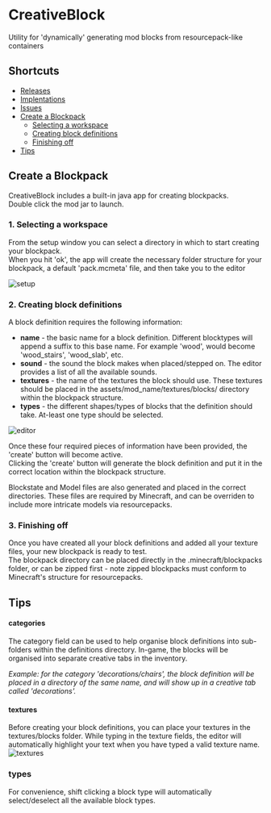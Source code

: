 # CreativeBlock
Utility for 'dynamically' generating mod blocks from resourcepack-like containers

## Shortcuts
- [Releases](https://github.com/dags-/CreativeBlock/releases)
- [Implentations](https://github.com/dags-/ArdaCraftBlocks/tree/1.8.9)
- [Issues](https://github.com/dags-/CreativeBlock/issues)
- [Create a Blockpack](https://github.com/dags-/CreativeBlock#create-a-blockpack)
  * [Selecting a workspace](https://github.com/dags-/CreativeBlock#1-selecting-a-workspace)
  * [Creating block definitions](https://github.com/dags-/CreativeBlock#2-creating-block-definitions)
  * [Finishing off](https://github.com/dags-/CreativeBlock#3-finishing-off)
- [Tips](https://github.com/dags-/CreativeBlock#tips)

## Create a Blockpack

CreativeBlock includes a built-in java app for creating blockpacks.  
Double click the mod jar to launch.

### 1. Selecting a workspace  
From the setup window you can select a directory in which to start creating your blockpack.  
When you hit 'ok', the app will create the necessary folder structure for your blockpack, a default 'pack.mcmeta' file, and then take you to the editor

![setup](https://raw.githubusercontent.com/dags-/CreativeBlock/resources/image/setup.png)

### 2. Creating block definitions
A block definition requires the following information:
- **name** - the basic name for a block definition. Different blocktypes will append a suffix to this base name. For example 'wood', would become 'wood_stairs', 'wood_slab', etc.
- **sound** - the sound the block makes when placed/stepped on. The editor provides a list of all the available sounds.
- **textures** - the name of the textures the block should use. These textures should be placed in the assets/mod_name/textures/blocks/ directory within the blockpack structure.
- **types** - the different shapes/types of blocks that the definition should take. At-least one type should be selected.

![editor](https://raw.githubusercontent.com/dags-/CreativeBlock/resources/image/editor.png)

Once these four required pieces of information have been provided, the 'create' button will become active.  
Clicking the 'create' button will generate the block definition and put it in the correct location within the blockpack structure.   

Blockstate and Model files are also generated and placed in the correct directories. These files are required by Minecraft, and can be overriden to include more intricate models via resourcepacks.

### 3. Finishing off
Once you have created all your block definitions and added all your texture files, your new blockpack is ready to test.  
The blockpack directory can be placed directly in the .minecraft/blockpacks folder, or can be zipped first - note zipped blockpacks must conform to Minecraft's structure for resourcepacks.

## Tips
#### categories  
The category field can be used to help organise block definitions into sub-folders within the definitions directory. In-game, the blocks will be organised into separate creative tabs in the inventory.

_Example: for the category 'decorations/chairs', the block definition will be placed in a directory of the same name, and will show up in a creative tab called 'decorations'._

#### textures  
Before creating your block definitions, you can place your textures in the textures/blocks folder. While typing in the texture fields, the editor will automatically highlight your text when you have typed a valid texture name.  
![textures](https://raw.githubusercontent.com/dags-/CreativeBlock/resources/image/texture.gif)

### types  
For convenience, shift clicking a block type will automatically select/deselect all the available block types.
